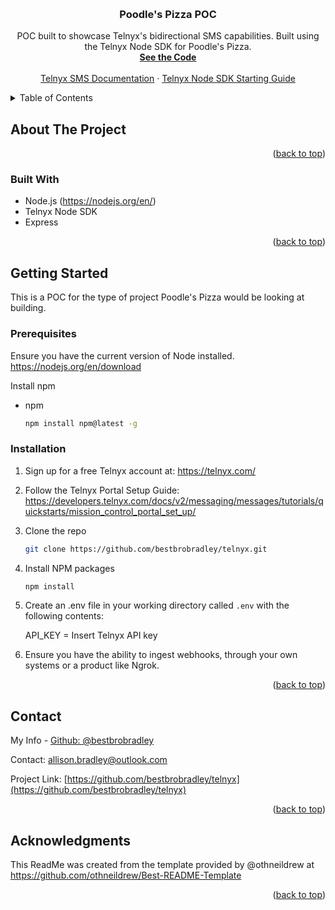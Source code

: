 <a name="readme-top"></a>

<!-- PROJECT LOGO -->
<br />
<div align="center">

<h3 align="center">Poodle's Pizza POC</h3>

  <p align="center">
    POC built to showcase Telnyx's bidirectional SMS capabilities.  Built using the Telnyx Node SDK for Poodle's Pizza.
    <br />
    <a href="https://github.com/bestbrobradley/telnyx"><strong>See the Code</strong></a>
    <br />
    <br />
    <a href="https://developers.telnyx.com/docs/v2/messaging/overview/">Telnyx SMS Documentation</a>
    ·
    <a href="https://developers.telnyx.com/docs/v2/messaging/messages/tutorials/send_message/send_message/#node">Telnyx Node SDK Starting Guide</a>
  </p>
</div>



<!-- TABLE OF CONTENTS -->
<details>
  <summary>Table of Contents</summary>
  <ol>
    <li>
      <a href="#about-the-project">About The Project</a>
      <ul>
        <li><a href="#built-with">Built With</a></li>
      </ul>
    </li>
    <li>
      <a href="#getting-started">Getting Started</a>
      <ul>
        <li><a href="#prerequisites">Prerequisites</a></li>
        <li><a href="#installation">Installation</a></li>
      </ul>
    </li>
    <li><a href="#license">License</a></li>
    <li><a href="#contact">Contact</a></li>
    <li><a href="#acknowledgments">Acknowledgments</a></li>
  </ol>
</details>



<!-- ABOUT THE PROJECT -->
## About The Project

<p align="right">(<a href="#readme-top">back to top</a>)</p>

### Built With

* Node.js (https://nodejs.org/en/)
* Telnyx Node SDK
* Express

<p align="right">(<a href="#readme-top">back to top</a>)</p>



<!-- GETTING STARTED -->
## Getting Started

This is a POC for the type of project Poodle's Pizza would be looking at building.

### Prerequisites

Ensure you have the current version of Node installed. https://nodejs.org/en/download

Install npm
* npm
  ```sh
  npm install npm@latest -g
  ```

### Installation

1. Sign up for a free Telnyx account at: https://telnyx.com/
2. Follow the Telnyx Portal Setup Guide: https://developers.telnyx.com/docs/v2/messaging/messages/tutorials/quickstarts/mission_control_portal_set_up/

3. Clone the repo
   ```sh
   git clone https://github.com/bestbrobradley/telnyx.git
   ```
4. Install NPM packages
   ```sh
   npm install
   ```
5. Create an .env file in your working directory called `.env` with the following contents:

   API_KEY = Insert Telnyx API key

6. Ensure you have the ability to ingest webhooks, through your own systems or a product like Ngrok.

<p align="right">(<a href="#readme-top">back to top</a>)</p>



<!-- CONTACT -->
## Contact

My Info - [Github: @bestbrobradley](https://github.com/bestbrobradley)

Contact: allison.bradley@outlook.com

Project Link: [https://github.com/bestbrobradley/telnyx](https://github.com/bestbrobradley/telnyx)

<p align="right">(<a href="#readme-top">back to top</a>)</p>



<!-- ACKNOWLEDGMENTS -->
## Acknowledgments

This ReadMe was created from the template provided by @othneildrew at https://github.com/othneildrew/Best-README-Template


<p align="right">(<a href="#readme-top">back to top</a>)</p>